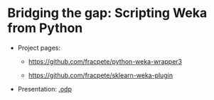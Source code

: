 # Bridging the gap: Scripting Weka from Python

* Project pages:

  * https://github.com/fracpete/python-weka-wrapper3

  * https://github.com/fracpete/sklearn-weka-plugin

* Presentation: [.odp](scripting.odp)

